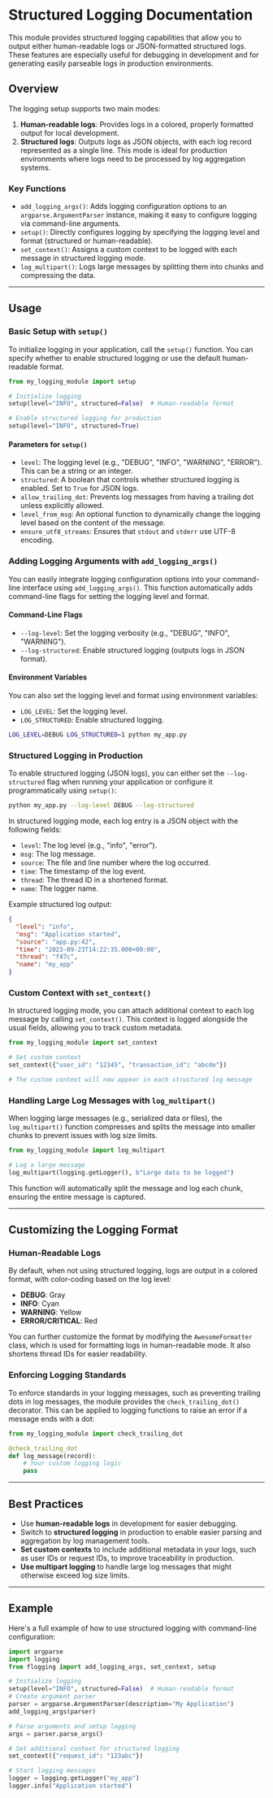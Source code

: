 # Structured Logging Documentation

This module provides structured logging capabilities that allow you to output either human-readable 
logs or JSON-formatted structured logs. These features are especially useful for debugging in 
development and for generating easily parseable logs in production environments.

## Overview

The logging setup supports two main modes:

1. **Human-readable logs**: Provides logs in a colored, properly formatted output for local development.
2. **Structured logs**: Outputs logs as JSON objects, with each log record represented as a single line. This mode is ideal for production environments where logs need to be processed by log aggregation systems.

### Key Functions

- `add_logging_args()`: Adds logging configuration options to an `argparse.ArgumentParser` instance, making it easy to configure logging via command-line arguments.
- `setup()`: Directly configures logging by specifying the logging level and format (structured or human-readable).
- `set_context()`: Assigns a custom context to be logged with each message in structured logging mode.
- `log_multipart()`: Logs large messages by splitting them into chunks and compressing the data.

---

## Usage

### Basic Setup with `setup()`

To initialize logging in your application, call the `setup()` function. You can specify whether to enable structured logging or use the default human-readable format.

```python
from my_logging_module import setup

# Initialize logging
setup(level="INFO", structured=False)  # Human-readable format

# Enable structured logging for production
setup(level="INFO", structured=True)
```

#### Parameters for `setup()`

- `level`: The logging level (e.g., "DEBUG", "INFO", "WARNING", "ERROR"). This can be a string or an integer.
- `structured`: A boolean that controls whether structured logging is enabled. Set to `True` for JSON logs.
- `allow_trailing_dot`: Prevents log messages from having a trailing dot unless explicitly allowed.
- `level_from_msg`: An optional function to dynamically change the logging level based on the content of the message.
- `ensure_utf8_streams`: Ensures that `stdout` and `stderr` use UTF-8 encoding.

### Adding Logging Arguments with `add_logging_args()`

You can easily integrate logging configuration options into your command-line interface using `add_logging_args()`. This function automatically adds command-line flags for setting the logging level and format.

#### Command-Line Flags

- `--log-level`: Set the logging verbosity (e.g., "DEBUG", "INFO", "WARNING").
- `--log-structured`: Enable structured logging (outputs logs in JSON format).

#### Environment Variables

You can also set the logging level and format using environment variables:

- `LOG_LEVEL`: Set the logging level.
- `LOG_STRUCTURED`: Enable structured logging.

```bash
LOG_LEVEL=DEBUG LOG_STRUCTURED=1 python my_app.py
```

### Structured Logging in Production

To enable structured logging (JSON logs), you can either set the `--log-structured` flag when running your application or configure it programmatically using `setup()`:

```bash
python my_app.py --log-level DEBUG --log-structured
```

In structured logging mode, each log entry is a JSON object with the following fields:

- `level`: The log level (e.g., "info", "error").
- `msg`: The log message.
- `source`: The file and line number where the log occurred.
- `time`: The timestamp of the log event.
- `thread`: The thread ID in a shortened format.
- `name`: The logger name.

Example structured log output:

```json
{
  "level": "info",
  "msg": "Application started",
  "source": "app.py:42",
  "time": "2023-09-23T14:22:35.000+00:00",
  "thread": "f47c",
  "name": "my_app"
}
```

### Custom Context with `set_context()`

In structured logging mode, you can attach additional context to each log message by calling `set_context()`. This context is logged alongside the usual fields, allowing you to track custom metadata.

```python
from my_logging_module import set_context

# Set custom context
set_context({"user_id": "12345", "transaction_id": "abcde"})

# The custom context will now appear in each structured log message
```

### Handling Large Log Messages with `log_multipart()`

When logging large messages (e.g., serialized data or files), the `log_multipart()` function compresses and splits the message into smaller chunks to prevent issues with log size limits.

```python
from my_logging_module import log_multipart

# Log a large message
log_multipart(logging.getLogger(), b"Large data to be logged")
```

This function will automatically split the message and log each chunk, ensuring the entire message is captured.

---

## Customizing the Logging Format

### Human-Readable Logs

By default, when not using structured logging, logs are output in a colored format, with color-coding based on the log level:

- **DEBUG**: Gray
- **INFO**: Cyan
- **WARNING**: Yellow
- **ERROR/CRITICAL**: Red

You can further customize the format by modifying the `AwesomeFormatter` class, which is used for formatting logs in human-readable mode. It also shortens thread IDs for easier readability.

### Enforcing Logging Standards

To enforce standards in your logging messages, such as preventing trailing dots in log messages, the module provides the `check_trailing_dot()` decorator. This can be applied to logging functions to raise an error if a message ends with a dot:

```python
from my_logging_module import check_trailing_dot

@check_trailing_dot
def log_message(record):
    # Your custom logging logic
    pass
```

---

## Best Practices

- Use **human-readable logs** in development for easier debugging.
- Switch to **structured logging** in production to enable easier parsing and aggregation by log management tools.
- **Set custom contexts** to include additional metadata in your logs, such as user IDs or request IDs, to improve traceability in production.
- **Use multipart logging** to handle large log messages that might otherwise exceed log size limits.

---

## Example

Here's a full example of how to use structured logging with command-line configuration:

```python
import argparse
import logging
from flogging import add_logging_args, set_context, setup

# Initialize logging
setup(level="INFO", structured=False)  # Human-readable format
# Create argument parser
parser = argparse.ArgumentParser(description="My Application")
add_logging_args(parser)

# Parse arguments and setup logging
args = parser.parse_args()

# Set additional context for structured logging
set_context({"request_id": "123abc"})

# Start logging messages
logger = logging.getLogger("my_app")
logger.info("Application started")
```

